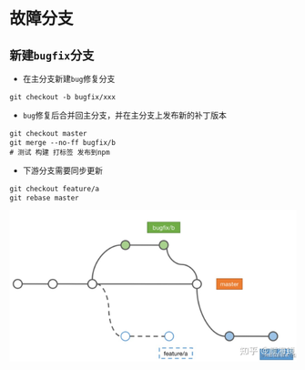 # 故障分支

## 新建`bugfix`分支
* 在主分支新建`bug`修复分支
```
git checkout -b bugfix/xxx 
```
* `bug`修复后合并回主分支，并在主分支上发布新的补丁版本
```
git checkout master
git merge --no-ff bugfix/b
# 测试 构建 打标签 发布到npm
```
* 下游分支需要同步更新
```
git checkout feature/a
git rebase master
```
![bugfix](./images/bugfix.png "bugfix")

